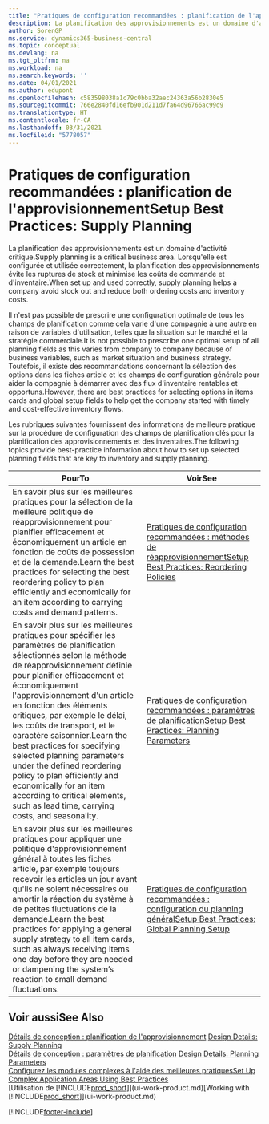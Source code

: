 ```yaml
---
title: "Pratiques de configuration recommandées : planification de l'approvisionnement | Microsoft Docs"
description: La planification des approvisionnements est un domaine d'activité critique. Lorsqu'elle est configurée et utilisée correctement, la planification des approvisionnements évite les ruptures de stock et minimise les coûts de commande et d'inventaire.
author: SorenGP
ms.service: dynamics365-business-central
ms.topic: conceptual
ms.devlang: na
ms.tgt_pltfrm: na
ms.workload: na
ms.search.keywords: ''
ms.date: 04/01/2021
ms.author: edupont
ms.openlocfilehash: c583598038a1c79c0bba32aec24363a56b2830e5
ms.sourcegitcommit: 766e2840fd16efb901d211d7fa64d96766ac99d9
ms.translationtype: HT
ms.contentlocale: fr-CA
ms.lasthandoff: 03/31/2021
ms.locfileid: "5778057"
---
```

# <a name="setup-best-practices-supply-planning"></a><span data-ttu-id="0090d-104">Pratiques de configuration recommandées : planification de l'approvisionnement</span><span class="sxs-lookup"><span data-stu-id="0090d-104">Setup Best Practices: Supply Planning</span></span>
<span data-ttu-id="0090d-105">La planification des approvisionnements est un domaine d'activité critique.</span><span class="sxs-lookup"><span data-stu-id="0090d-105">Supply planning is a critical business area.</span></span> <span data-ttu-id="0090d-106">Lorsqu'elle est configurée et utilisée correctement, la planification des approvisionnements évite les ruptures de stock et minimise les coûts de commande et d'inventaire.</span><span class="sxs-lookup"><span data-stu-id="0090d-106">When set up and used correctly, supply planning helps a company avoid stock out and reduce both ordering costs and inventory costs.</span></span>  

 <span data-ttu-id="0090d-107">Il n'est pas possible de prescrire une configuration optimale de tous les champs de planification comme cela varie d'une compagnie à une autre en raison de variables d'utilisation, telles que la situation sur le marché et la stratégie commerciale.</span><span class="sxs-lookup"><span data-stu-id="0090d-107">It is not possible to prescribe one optimal setup of all planning fields as this varies from company to company because of business variables, such as market situation and business strategy.</span></span> <span data-ttu-id="0090d-108">Toutefois, il existe des recommandations concernant la sélection des options dans les fiches article et les champs de configuration générale pour aider la compagnie à démarrer avec des flux d'inventaire rentables et opportuns.</span><span class="sxs-lookup"><span data-stu-id="0090d-108">However, there are best practices for selecting options in items cards and global setup fields to help get the company started with timely and cost-effective inventory flows.</span></span>  

 <span data-ttu-id="0090d-109">Les rubriques suivantes fournissent des informations de meilleure pratique sur la procédure de configuration des champs de planification clés pour la planification des approvisionnements et des inventaires.</span><span class="sxs-lookup"><span data-stu-id="0090d-109">The following topics provide best-practice information about how to set up selected planning fields that are key to inventory and supply planning.</span></span>  

|<span data-ttu-id="0090d-110">**Pour**</span><span class="sxs-lookup"><span data-stu-id="0090d-110">**To**</span></span>|<span data-ttu-id="0090d-111">**Voir**</span><span class="sxs-lookup"><span data-stu-id="0090d-111">**See**</span></span>|  
|------------|-------------|  
|<span data-ttu-id="0090d-112">En savoir plus sur les meilleures pratiques pour la sélection de la meilleure politique de réapprovisionnement pour planifier efficacement et économiquement un article en fonction de coûts de possession et de la demande.</span><span class="sxs-lookup"><span data-stu-id="0090d-112">Learn the best practices for selecting the best reordering policy to plan efficiently and economically for an item according to carrying costs and demand patterns.</span></span>|[<span data-ttu-id="0090d-113">Pratiques de configuration recommandées : méthodes de réapprovisionnement</span><span class="sxs-lookup"><span data-stu-id="0090d-113">Setup Best Practices: Reordering Policies</span></span>](setup-best-practices-reordering-policies.md)|  
|<span data-ttu-id="0090d-114">En savoir plus sur les meilleures pratiques pour spécifier les paramètres de planification sélectionnés selon la méthode de réapprovisionnement définie pour planifier efficacement et économiquement l'approvisionnement d'un article en fonction des éléments critiques, par exemple le délai, les coûts de transport, et le caractère saisonnier.</span><span class="sxs-lookup"><span data-stu-id="0090d-114">Learn the best practices for specifying selected planning parameters under the defined reordering policy to plan efficiently and economically for an item according to critical elements, such as lead time, carrying costs, and seasonality.</span></span>|[<span data-ttu-id="0090d-115">Pratiques de configuration recommandées : paramètres de planification</span><span class="sxs-lookup"><span data-stu-id="0090d-115">Setup Best Practices: Planning Parameters</span></span>](setup-best-practices-planning-parameters.md)|  
|<span data-ttu-id="0090d-116">En savoir plus sur les meilleures pratiques pour appliquer une politique d'approvisionnement général à toutes les fiches article, par exemple toujours recevoir les articles un jour avant qu'ils ne soient nécessaires ou amortir la réaction du système à de petites fluctuations de la demande.</span><span class="sxs-lookup"><span data-stu-id="0090d-116">Learn the best practices for applying a general supply strategy to all item cards, such as always receiving items one day before they are needed or dampening the system’s reaction to small demand fluctuations.</span></span>|[<span data-ttu-id="0090d-117">Pratiques de configuration recommandées : configuration du planning général</span><span class="sxs-lookup"><span data-stu-id="0090d-117">Setup Best Practices: Global Planning Setup</span></span>](setup-best-practices-global-planning-setup.md)|  

## <a name="see-also"></a><span data-ttu-id="0090d-118">Voir aussi</span><span class="sxs-lookup"><span data-stu-id="0090d-118">See Also</span></span>  
 <span data-ttu-id="0090d-119">[Détails de conception : planification de l'approvisionnement](design-details-supply-planning.md) </span><span class="sxs-lookup"><span data-stu-id="0090d-119">[Design Details: Supply Planning](design-details-supply-planning.md) </span></span>  
 <span data-ttu-id="0090d-120">[Détails de conception : paramètres de planification](design-details-planning-parameters.md) </span><span class="sxs-lookup"><span data-stu-id="0090d-120">[Design Details: Planning Parameters](design-details-planning-parameters.md) </span></span>  
 [<span data-ttu-id="0090d-121">Configurez les modules complexes à l'aide des meilleures pratiques</span><span class="sxs-lookup"><span data-stu-id="0090d-121">Set Up Complex Application Areas Using Best Practices</span></span>](set-up-complex-application-areas-using-best-practices.md)  
 <span data-ttu-id="0090d-122">[Utilisation de [!INCLUDE[prod_short](includes/prod_short.md)]](ui-work-product.md)</span><span class="sxs-lookup"><span data-stu-id="0090d-122">[Working with [!INCLUDE[prod_short](includes/prod_short.md)]](ui-work-product.md)</span></span>


[!INCLUDE[footer-include](includes/footer-banner.md)]